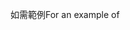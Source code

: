 <span data-ttu-id="a1b3f-101">如需範例</span><span class="sxs-lookup"><span data-stu-id="a1b3f-101">For an example of</span></span>